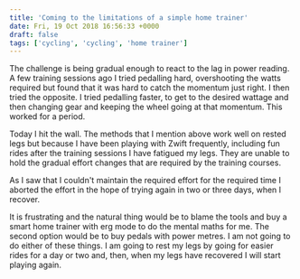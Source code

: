```yaml
---
title: 'Coming to the limitations of a simple home trainer'
date: Fri, 19 Oct 2018 16:56:33 +0000
draft: false
tags: ['cycling', 'cycling', 'home trainer']
---
```


The challenge is being gradual enough to react to the lag in power reading. A few training sessions ago I tried pedalling hard, overshooting the watts required but found that it was hard to catch the momentum just right. I then tried the opposite. I tried pedalling faster, to get to the desired wattage and then changing gear and keeping the wheel going at that momentum. This worked for a period. 

Today I hit the wall. The methods that I mention above work well on rested legs but because I have been playing with Zwift frequently, including fun rides after the training sessions I have fatigued my legs. They are unable to hold the gradual effort changes that are required by the training courses. 

As I saw that I couldn't maintain the required effort for the required time I aborted the effort in the hope of trying again in two or three days, when I recover. 

It is frustrating and the natural thing would be to blame the tools and buy a smart home trainer with erg mode to do the mental maths for me. The second option would be to buy pedals with power metres. I am not going to do either of these things. I am going to rest my legs by going for easier rides for a day or two and, then, when my legs have recovered I will start playing again.